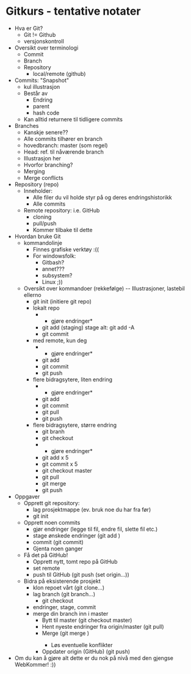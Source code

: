 # Gitkurs - tentative notater

- Hva er Git?
    - Git != Github
    - versjonskontroll
- Oversikt over terminologi
    - Commit
    - Branch
    - Repository
        - local/remote (github)
- Commits: "Snapshot"
    - kul illustrasjon
    - Består av
        - Endring
        - parent
        - hash code
    - Kan alltid returnere til tidligere commits
- Branches
    - Kanskje senere??
    - Alle commits tilhører en branch
    - hovedbranch: master (som regel)
    - Head: ref. til nåværende branch
    - Illustrasjon her
    - Hvorfor branching?
    - Merging
    - Merge conflicts
- Repository (repo)
    - Inneholder:
        - Alle filer du vil holde styr på og deres endringshistorikk
        - Alle commits
    - Remote repository: i.e. GitHub
        - cloning
        - pull/push
        - Kommer tilbake til dette
- Hvordan bruke Git
    - kommandolinje
        - Finnes grafiske verktøy :((
        - For windowsfolk:
            - Gitbash?
            - annet???
            - subsystem?
            - Linux ;))
    - Oversikt over kommandoer (rekkefølge) -- Illustrasjoner, lastebil ellerno
        - git init (initiere git repo)
        - lokalt repo
            - * gjøre endringer*
            - git add <filnavn> (staging)
                stage alt: git add -A
            - git commit
        - med remote, kun deg
            - * gjøre endringer*
            - git add
            - git commit
            - git push
        - flere bidragsytere, liten endring
            - * gjøre endringer*
            - git add
            - git commit
            - git pull
            - git push
        - flere bidragsytere, større endring
            - git branh <min nye branch>
            - git checkout <min nye branch>
            - * gjøre endringer*
            - git add x 5
            - git commit x 5
            - git checkout master
            - git pull
            - git merge <min nye branch>
            - git push
- Oppgaver
    - Opprett git repository:
        - lag prosjektmappe (ev. bruk noe du har fra før)
        - git init
    - Opprett noen commits
        - gjør endringer (legge til fil, endre fil, slette fil etc.)
        - stage ønskede endringer (git add <filnavn>)
        - commit (git commit)
        - Gjenta noen ganger
    - Få det på GitHub!
        - Opprett nytt, tomt repo på GitHub
        - set remote
        - push til GitHub (git push (set origin...))
    - Bidra på eksisterende prosjekt
        - klon repoet vårt (git clone...)
        - lag branch (git branch...)
            - git checkout <branch>
        - endringer, stage, commit
        - merge din branch inn i master
            - Bytt til master (git checkout master)
            - Hent nyeste endringer fra origin/master (git pull)
            - Merge (git merge <din branch med kule endringer>)
                - Løs eventuelle konflikter
            - Oppdater origin (GitHub) (git push)
- Om du kan å gjøre alt dette er du nok på nivå med den gjengse WebKommer! :))








